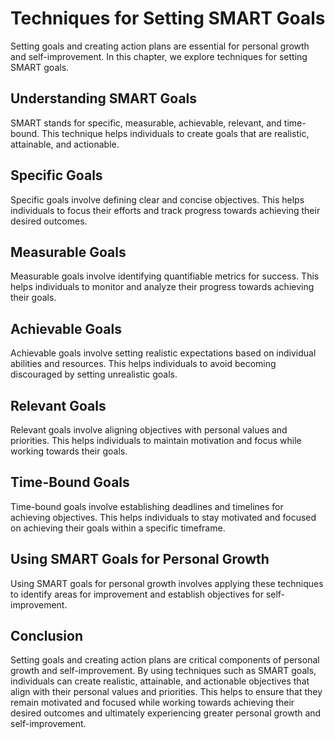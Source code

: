 Techniques for Setting SMART Goals
======================================================================================

Setting goals and creating action plans are essential for personal growth and self-improvement. In this chapter, we explore techniques for setting SMART goals.

Understanding SMART Goals
-------------------------

SMART stands for specific, measurable, achievable, relevant, and time-bound. This technique helps individuals to create goals that are realistic, attainable, and actionable.

Specific Goals
--------------

Specific goals involve defining clear and concise objectives. This helps individuals to focus their efforts and track progress towards achieving their desired outcomes.

Measurable Goals
----------------

Measurable goals involve identifying quantifiable metrics for success. This helps individuals to monitor and analyze their progress towards achieving their goals.

Achievable Goals
----------------

Achievable goals involve setting realistic expectations based on individual abilities and resources. This helps individuals to avoid becoming discouraged by setting unrealistic goals.

Relevant Goals
--------------

Relevant goals involve aligning objectives with personal values and priorities. This helps individuals to maintain motivation and focus while working towards their goals.

Time-Bound Goals
----------------

Time-bound goals involve establishing deadlines and timelines for achieving objectives. This helps individuals to stay motivated and focused on achieving their goals within a specific timeframe.

Using SMART Goals for Personal Growth
-------------------------------------

Using SMART goals for personal growth involves applying these techniques to identify areas for improvement and establish objectives for self-improvement.

Conclusion
----------

Setting goals and creating action plans are critical components of personal growth and self-improvement. By using techniques such as SMART goals, individuals can create realistic, attainable, and actionable objectives that align with their personal values and priorities. This helps to ensure that they remain motivated and focused while working towards achieving their desired outcomes and ultimately experiencing greater personal growth and self-improvement.
